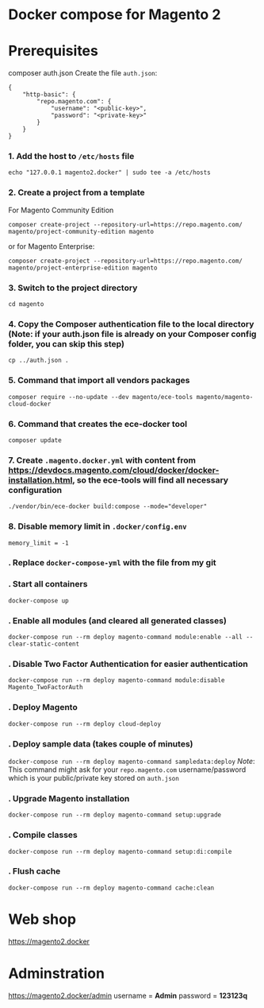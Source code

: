 
# Docker compose for Magento 2

# Prerequisites
composer
auth.json
Create the file `auth.json`:
```
{
    "http-basic": {
        "repo.magento.com": {
            "username": "<public-key>",
            "password": "<private-key>"
        }
    }
}
```

### 1. Add the host to `/etc/hosts` file
```
echo "127.0.0.1 magento2.docker" | sudo tee -a /etc/hosts
```

### 2. Create a project from a template
For Magento Community Edition
```
composer create-project --repository-url=https://repo.magento.com/ magento/project-community-edition magento
```
or for Magento Enterprise:
```
composer create-project --repository-url=https://repo.magento.com/ magento/project-enterprise-edition magento
```

### 3. Switch to the project directory
```
cd magento
```

### 4. Copy the Composer authentication file to the local directory (Note: if your auth.json file is already on your Composer config folder, you can skip this step)
`cp ../auth.json .`

### 5. Command that import all vendors packages
`composer require --no-update --dev magento/ece-tools magento/magento-cloud-docker`

### 6. Command that creates the ece-docker tool
`composer update`

### 7. Create `.magento.docker.yml` with content from https://devdocs.magento.com/cloud/docker/docker-installation.html, so the ece-tools will find all necessary configuration
`./vendor/bin/ece-docker build:compose --mode="developer"`

### 8. Disable memory limit in `.docker/config.env`
`memory_limit = -1`

### . Replace `docker-compose-yml` with the file from my git

### . Start all containers
`docker-compose up`

### . Enable all modules (and cleared all generated classes)
`docker-compose run --rm deploy magento-command module:enable --all --clear-static-content`

### . Disable Two Factor Authentication for easier authentication
`docker-compose run --rm deploy magento-command module:disable Magento_TwoFactorAuth`

### . Deploy Magento
`docker-compose run --rm deploy cloud-deploy`

### . Deploy sample data (takes couple of minutes)
`docker-compose run --rm deploy magento-command sampledata:deploy`
*Note*: This command might ask for your `repo.magento.com` username/password which is your public/private key stored on `auth.json`

### . Upgrade Magento installation
`docker-compose run --rm deploy magento-command setup:upgrade`

### . Compile classes
`docker-compose run --rm deploy magento-command setup:di:compile`

### . Flush cache
`docker-compose run --rm deploy magento-command cache:clean`


# Web shop
https://magento2.docker

# Adminstration
https://magento2.docker/admin
username = **Admin**
password = **123123q**
